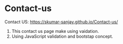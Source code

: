 # Contact-us
Contact US:  https://skumar-sanjay.github.io/Contact-us/
1) This contact us page make using vaidation.
2) Using JavaScript validation and bootstap concept.
